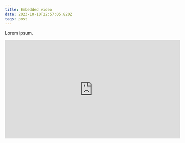 ```yaml
---
title: Embedded video
date: 2023-10-10T22:57:05.820Z
tags: post
---
```

L﻿orem ipsum.
<iframe width="560" height="315" src="https://www.youtube.com/embed/eC5Ij4xzvMw?si=kyj9DQpmQ4CQRJc9" title="YouTube video player" frameborder="0" allow="accelerometer; autoplay; clipboard-write; encrypted-media; gyroscope; picture-in-picture; web-share" allowfullscreen></iframe>